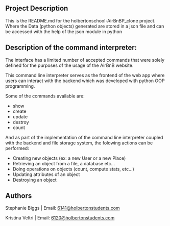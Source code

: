 ## Project Description
This is the README.md for the holbertonschool-AirBnBP_clone project.
Where the Data (python objects) generated are stored in a json file and can be accessed with the help of the json module in python

## Description of the command interpreter:
The interface has a limited number of accepted commands that were solely defined for the purposes of the usage of the AirBnB website.

This command line interpreter  serves as the frontend of the web app where users can interact with the backend which was developed with python OOP programming.

Some of the commands available are:
- show
- create
- update
- destroy
- count

And as part of the implementation of the command line interpreter coupled with the backend and file storage system, the folowing actions can be performed:
-   Creating new objects (ex: a new User or a new Place)
-   Retrieving an object from a file, a database etc…
-   Doing operations on objects (count, compute stats, etc…)
-   Updating attributes of an object
-   Destroying an object

## Authors

Stephanie Biggs | Email: 6141@holbertonstudents.com

Kristina Veltri | Email: 6120@holbertonstudents.com
